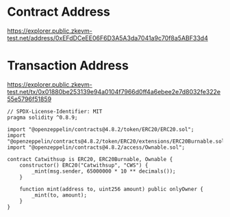 # Contract Address
https://explorer.public.zkevm-test.net/address/0xEFdDCeEE06F6D3A5A3da7041a9c70f8a5ABF33d4

# Transaction Address
https://explorer.public.zkevm-test.net/tx/0x01880be253139e94a0104f7966d0ff4a6ebee2e7d8032fe322e55e5796f51859

```sol
// SPDX-License-Identifier: MIT
pragma solidity ^0.8.9;

import "@openzeppelin/contracts@4.8.2/token/ERC20/ERC20.sol";
import "@openzeppelin/contracts@4.8.2/token/ERC20/extensions/ERC20Burnable.sol";
import "@openzeppelin/contracts@4.8.2/access/Ownable.sol";

contract Catwithsup is ERC20, ERC20Burnable, Ownable {
    constructor() ERC20("Catwithsup", "CWS") {
        _mint(msg.sender, 65000000 * 10 ** decimals());
    }

    function mint(address to, uint256 amount) public onlyOwner {
        _mint(to, amount);
    }
}
```
